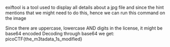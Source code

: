 exiftool is a tool used to display all details about a jpg file and since the hint mentions that we might need to do this, hence we can run this command on the image

Since there are uppercase, lowercase AND digits in the license, it might be base64 encoded
Decoding through base64 we get:
picoCTF{the_m3tadata_1s_modified}
